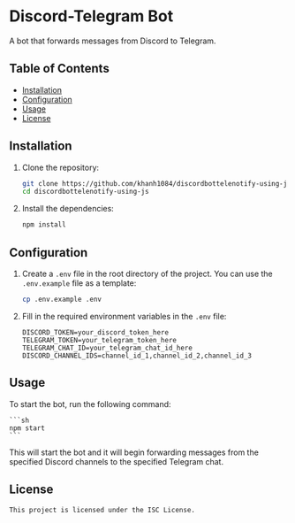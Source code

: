 # Discord-Telegram Bot

A bot that forwards messages from Discord to Telegram.

## Table of Contents

-   [Installation](#installation)
-   [Configuration](#configuration)
-   [Usage](#usage)
-   [License](#license)

## Installation

1. Clone the repository:

    ```sh
    git clone https://github.com/khanh1084/discordbottelenotify-using-js.git
    cd discordbottelenotify-using-js
    ```

2. Install the dependencies:
    ```sh
    npm install
    ```

## Configuration

1. Create a `.env` file in the root directory of the project. You can use the `.env.example` file as a template:

    ```sh
    cp .env.example .env
    ```

2. Fill in the required environment variables in the `.env` file:

    ```env
    DISCORD_TOKEN=your_discord_token_here
    TELEGRAM_TOKEN=your_telegram_token_here
    TELEGRAM_CHAT_ID=your_telegram_chat_id_here
    DISCORD_CHANNEL_IDS=channel_id_1,channel_id_2,channel_id_3
    ```

## Usage

To start the bot, run the following command:

    ```sh
    npm start
    ```

This will start the bot and it will begin forwarding messages from the specified Discord channels to the specified Telegram chat.

## License

    This project is licensed under the ISC License.
